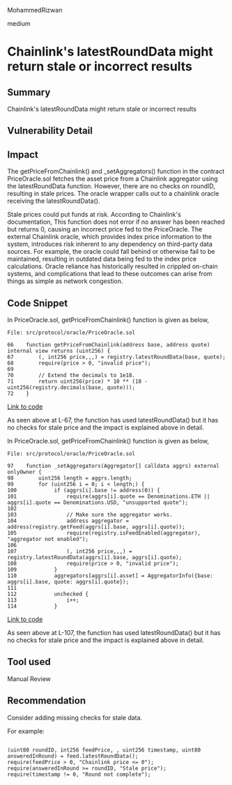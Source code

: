 MohammedRizwan

medium

# Chainlink's latestRoundData might return stale or incorrect results

## Summary
Chainlink's latestRoundData might return stale or incorrect results

## Vulnerability Detail
## Impact
The getPriceFromChainlink() and _setAggregators() function in the contract PriceOracle.sol fetches the asset price from a Chainlink aggregator using the latestRoundData function. However, there are no checks on roundID, resulting in stale prices. The oracle wrapper calls out to a chainlink oracle receiving the latestRoundData().

Stale prices could put funds at risk. According to Chainlink's documentation, This function does not error if no answer has been reached but returns 0, causing an incorrect price fed to the PriceOracle. The external Chainlink oracle, which provides index price information to the system, introduces risk inherent to any dependency on third-party data sources. For example, the oracle could fall behind or otherwise fail to be maintained, resulting in outdated data being fed to the index price calculations. Oracle reliance has historically resulted in crippled on-chain systems, and complications that lead to these outcomes can arise from things as simple as network congestion.

## Code Snippet

In PriceOracle.sol, getPriceFromChainlink() function is given as below,

```solidity
File: src/protocol/oracle/PriceOracle.sol

66    function getPriceFromChainlink(address base, address quote) internal view returns (uint256) {
67        (, int256 price,,,) = registry.latestRoundData(base, quote);
68        require(price > 0, "invalid price");
69
70        // Extend the decimals to 1e18.
71        return uint256(price) * 10 ** (18 - uint256(registry.decimals(base, quote)));
72    }
```
[Link to code](https://github.com/sherlock-audit/2023-05-ironbank/blob/9ebf1702b2163b55479624794ab7999392367d2a/ib-v2/src/protocol/oracle/PriceOracle.sol#L66-L72)

As seen above at L-67, the function has used latestRoundData() but it has no checks for stale price and the impact is explained above in detail.

In PriceOracle.sol, getPriceFromChainlink() function is given as below,

```solidity
File: src/protocol/oracle/PriceOracle.sol

97    function _setAggregators(Aggregator[] calldata aggrs) external onlyOwner {
98        uint256 length = aggrs.length;
99        for (uint256 i = 0; i < length;) {
100            if (aggrs[i].base != address(0)) {
101                require(aggrs[i].quote == Denominations.ETH || aggrs[i].quote == Denominations.USD, "unsupported quote");
102
103                // Make sure the aggregator works.
104                address aggregator = address(registry.getFeed(aggrs[i].base, aggrs[i].quote));
105                require(registry.isFeedEnabled(aggregator), "aggregator not enabled");
106
107                (, int256 price,,,) = registry.latestRoundData(aggrs[i].base, aggrs[i].quote);
108                require(price > 0, "invalid price");
109            }
110            aggregators[aggrs[i].asset] = AggregatorInfo({base: aggrs[i].base, quote: aggrs[i].quote});
111
112            unchecked {
113                i++;
114            }
```
[Link to code](https://github.com/sherlock-audit/2023-05-ironbank/blob/9ebf1702b2163b55479624794ab7999392367d2a/ib-v2/src/protocol/oracle/PriceOracle.sol#L97-L114)

As seen above at L-107, the function has used latestRoundData() but it has no checks for stale price and the impact is explained above in detail.

## Tool used
Manual Review

## Recommendation
Consider adding missing checks for stale data.

For example:

```solidity

(uint80 roundID, int256 feedPrice, , uint256 timestamp, uint80 answeredInRound) = feed.latestRoundData();
require(feedPrice > 0, "Chainlink price <= 0"); 
require(answeredInRound >= roundID, "Stale price");
require(timestamp != 0, "Round not complete");
```